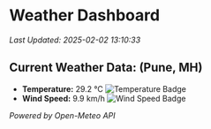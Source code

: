 
# Weather Dashboard

_Last Updated: 2025-02-02 13:10:33_

## Current Weather Data: (Pune, MH)
- **Temperature:** 29.2 °C ![Temperature Badge](https://img.shields.io/badge/Temperature-Medium%20Temp-green)
- **Wind Speed:** 9.9 km/h ![Wind Speed Badge](https://img.shields.io/badge/Wind%20Speed-Low%20Wind-blue)

*Powered by Open-Meteo API*
